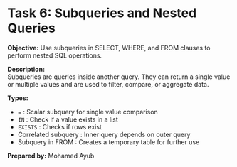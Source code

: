 # Task 6: Subqueries and Nested Queries

**Objective:** Use subqueries in SELECT, WHERE, and FROM clauses to perform nested SQL operations.

**Description:**  
Subqueries are queries inside another query. They can return a single value or multiple values and are used to filter, compare, or aggregate data.

**Types:**  
- `=` : Scalar subquery for single value comparison  
- `IN` : Check if a value exists in a list  
- `EXISTS` : Checks if rows exist  
- Correlated subquery : Inner query depends on outer query  
- Subquery in FROM : Creates a temporary table for further use

**Prepared by:** Mohamed Ayub
